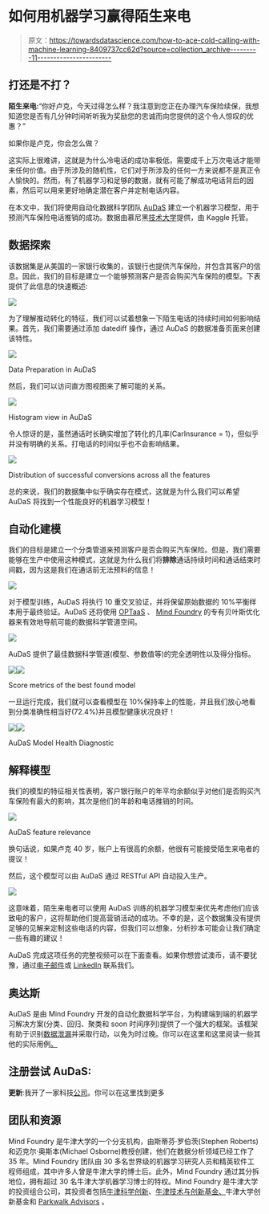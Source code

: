 # 如何用机器学习赢得陌生来电

> 原文：<https://towardsdatascience.com/how-to-ace-cold-calling-with-machine-learning-8409737cc62d?source=collection_archive---------11----------------------->

## 打还是不打？

**陌生来电:**“你好卢克，今天过得怎么样？我注意到您正在办理汽车保险续保，我想知道您是否有几分钟时间听听我为奖励您的忠诚而向您提供的这个令人惊叹的优惠？”

如果你是卢克，你会怎么做？

这实际上很难讲，这就是为什么冷电话的成功率极低，需要成千上万次电话才能带来任何价值。由于所涉及的随机性，它们对于所涉及的任何一方来说都不是真正令人愉快的。然而，有了机器学习和足够的数据，就有可能了解成功电话背后的因素，然后可以用来更好地确定潜在客户并定制电话内容。

在本文中，我们将使用自动化数据科学团队 [AuDaS](http://mindfoundry.ai/audas) 建立一个机器学习模型，用于预测汽车保险电话推销的成功。数据由慕尼黑[技术大学](https://www.kaggle.com/emmaren/cold-calls-data-mining-and-model-selection/data)提供，由 Kaggle 托管。

## 数据探索

该数据集是从美国的一家银行收集的，该银行也提供汽车保险，并包含其客户的信息。因此，我们的目标是建立一个能够预测客户是否会购买汽车保险的模型。下表提供了此信息的快速概述:

![](img/d9e437c07e55efbc00fde37ac1feae84.png)

为了理解推动转化的特征，我们可以试着想象一下陌生电话的持续时间如何影响结果。首先，我们需要通过添加 datediff 操作，通过 AuDaS 的数据准备页面来创建该特性。

![](img/0232d4e79d267fda09842a2b0f874059.png)

Data Preparation in AuDaS

然后，我们可以访问直方图视图来了解可能的关系。

![](img/3180a0ab4dcd7ff52e4149981cceca6d.png)

Histogram view in AuDaS

令人惊讶的是，虽然通话时长确实增加了转化的几率(CarInsurance = 1)，但似乎并没有明确的关系。打电话的时间似乎也不会影响结果。

![](img/0e44f4d3639433ccb075424da2eb4754.png)

Distribution of successful conversions across all the features

总的来说，我们的数据集中似乎确实存在模式，这就是为什么我们可以希望 AuDaS 将找到一个性能良好的机器学习模型！

## 自动化建模

我们的目标是建立一个分类管道来预测客户是否会购买汽车保险。但是，我们需要能够在生产中使用这种模式，这就是为什么我们将**排除**通话持续时间和通话结束时间戳，因为这是我们在通话前无法预料的信息！

![](img/54d8b36724e9b0b060dfa819f0e15d38.png)

对于模型训练，AuDaS 将执行 10 重交叉验证，并将保留原始数据的 10%平衡样本用于最终验证。AuDaS 还将使用 [OPTaaS](http://optaas.mindfoundry.ai) 、 [Mind Foundry](http://mindfoundry.ai) 的专有贝叶斯优化器来有效地导航可能的数据科学管道空间。

![](img/7f7b6585569a866d98ecc71b333bb1d0.png)

AuDaS 提供了最佳数据科学管道(模型、参数值等)的完全透明性以及得分指标。

![](img/dd6a040fe1d65c86b9f30c08a1b17e94.png)![](img/ad8d3d62bdbf30872ed419d598d38ebb.png)

Score metrics of the best found model

一旦运行完成，我们就可以查看模型在 10%保持率上的性能，并且我们放心地看到分类准确性相当好(72.4%)并且模型健康状况良好！

![](img/94737366e2066b1ae915c4a6cf11de77.png)![](img/0ae86c26169e355c818a47c571d6b2c0.png)

AuDaS Model Health Diagnostic

## 解释模型

我们的模型的特征相关性表明，客户银行账户的年平均余额似乎对他们是否购买汽车保险有最大的影响，其次是他们的年龄和电话推销的时间。

![](img/7c4a502b5a55d6366a6759903b2785b0.png)

AuDaS feature relevance

换句话说，如果卢克 40 岁，账户上有很高的余额，他很有可能接受陌生来电者的提议！

然后，这个模型可以由 AuDaS 通过 RESTful API 自动投入生产。

![](img/06aa24d074c85eac96a52b77d9c5e388.png)

这意味着，陌生来电者可以使用 AuDaS 训练的机器学习模型来优先考虑他们应该致电的客户，这将帮助他们提高营销活动的成功。不幸的是，这个数据集没有提供足够的见解来定制这些电话的内容，但我们可以想象，分析抄本可能会让我们确定一些有趣的建议！

AuDaS 完成这项任务的完整视频可以在下面查看。如果你想尝试澳币，请不要犹豫，通过[电子邮件](http://charles.brecque@mindfoundry.ai)或 [LinkedIn](https://www.linkedin.com/in/charles-brecque-96768397/) 联系我们。

## 奥达斯

AuDaS 是由 Mind Foundry 开发的自动化数据科学平台，为构建端到端的机器学习解决方案(分类、回归、聚类和 soon 时间序列)提供了一个强大的框架。该框架有助于识别[数据泄漏](/detecting-data-leakage-before-its-too-late-afcfa4ea9f77)并采取行动，以免为时过晚。你可以在这里和这里阅读一些其他的实际用例[。](/optimize-your-email-marketing-strategy-with-automated-machine-learning-e1bfb8cc171b)

## 注册尝试 AuDaS:

**更新**:我开了一家科技[公司](http://www.legislate.tech)。你可以在这里找到更多

## 团队和资源

Mind Foundry 是牛津大学的一个分支机构，由斯蒂芬·罗伯茨(Stephen Roberts)和迈克尔·奥斯本(Michael Osborne)教授创建，他们在数据分析领域已经工作了 35 年。Mind Foundry 团队由 30 多名世界级的机器学习研究人员和精英软件工程师组成，其中许多人曾是牛津大学的博士后。此外，Mind Foundry 通过其分拆地位，拥有超过 30 名牛津大学机器学习博士的特权。Mind Foundry 是牛津大学的投资组合公司，其投资者包括[牛津科学创新](https://www.oxfordsciencesinnovation.com)、[牛津技术与创新基金、](http://www.oxfordtechnology.com)牛津大学创新基金和 [Parkwalk Advisors](http://parkwalkadvisors.com) 。